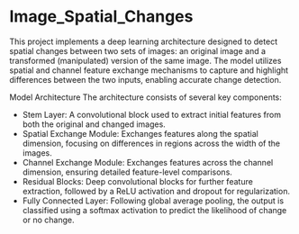 # Image_Spatial_Changes

This project implements a deep learning architecture designed to detect spatial changes between two sets of images: an original image and a transformed (manipulated) version of the same image. The model utilizes spatial and channel feature exchange mechanisms to capture and highlight differences between the two inputs, enabling accurate change detection.

Model Architecture
The architecture consists of several key components:

* Stem Layer: A convolutional block used to extract initial features from both the original and changed images.
* Spatial Exchange Module: Exchanges features along the spatial dimension, focusing on differences in regions across the width of the images.
* Channel Exchange Module: Exchanges features across the channel dimension, ensuring detailed feature-level comparisons.
* Residual Blocks: Deep convolutional blocks for further feature extraction, followed by a ReLU activation and dropout for regularization.
* Fully Connected Layer: Following global average pooling, the output is classified using a softmax activation to predict the likelihood of change or no change.
